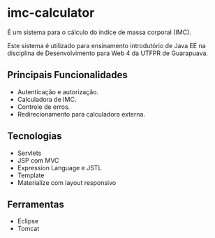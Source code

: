 # imc-calculator

É um sistema para o cálculo do índice de massa corporal (IMC). 

Este sistema é utilizado para ensinamento introdutório de Java EE na disciplina de Desenvolvimento para Web 4 da UTFPR de Guarapuava.

## Principais Funcionalidades
+ Autenticação e autorização.
+ Calculadora de IMC.
+ Controle de erros.
+ Redirecionamento para calculadora externa.

## Tecnologias
+ Servlets
+ JSP com MVC
+ Expression Language e JSTL
+ Template
+ Materialize com layout responsivo

## Ferramentas
+ Eclipse
+ Tomcat
